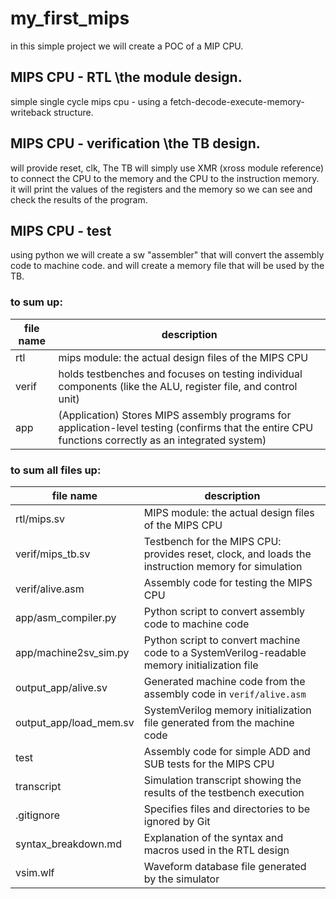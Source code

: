 # my_first_mips
in this simple project we will create a  POC of a MIP CPU.

## MIPS CPU - RTL \\the module design.
simple single cycle mips cpu - using a fetch-decode-execute-memory-writeback structure.

## MIPS CPU - verification \\the TB design.
will provide reset, clk, 
The TB will simply use XMR (xross module reference) to connect the CPU to the memory and the CPU to the instruction memory.
it will print the values of the registers and the memory so we can see and check the results of the program.

## MIPS CPU - test
using python we will create a sw "assembler" that will convert the assembly code to machine code. and will create a memory file that will be used by the TB.

### to sum up:  
|file name | description|
|----------|----------|
| rtl | mips module: the actual design files of the MIPS CPU |
| verif | holds testbenches and focuses on testing individual components (like the ALU, register file, and control unit) |
| app | (Application) Stores MIPS assembly programs for application-level testing (confirms that the entire CPU functions correctly as an integrated system) |


### to sum all files up:  
|file name | description|
|----------|----------|
| rtl/mips.sv | MIPS module: the actual design files of the MIPS CPU |
| verif/mips_tb.sv | Testbench for the MIPS CPU: provides reset, clock, and loads the instruction memory for simulation |
| verif/alive.asm | Assembly code for testing the MIPS CPU |
| app/asm_compiler.py | Python script to convert assembly code to machine code |
| app/machine2sv_sim.py | Python script to convert machine code to a SystemVerilog-readable memory initialization file |
| output_app/alive.sv | Generated machine code from the assembly code in `verif/alive.asm` |
| output_app/load_mem.sv | SystemVerilog memory initialization file generated from the machine code |
| test | Assembly code for simple ADD and SUB tests for the MIPS CPU |
| transcript | Simulation transcript showing the results of the testbench execution |
| .gitignore | Specifies files and directories to be ignored by Git |
| syntax_breakdown.md | Explanation of the syntax and macros used in the RTL design |
| vsim.wlf | Waveform database file generated by the simulator |
